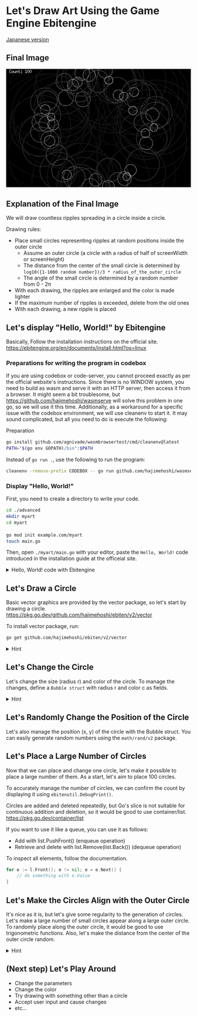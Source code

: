 # Let's Draw Art Using the Game Engine Ebitengine

[Japanese version](INSTRUCTION_ja.md)

## Final Image

![bubbles](images/goal.png)

## Explanation of the Final Image

We will draw countless ripples spreading in a circle inside a circle.

Drawing rules:

- Place small circles representing ripples at random positions inside the outer circle
  - Assume an outer circle (a circle with a radius of half of screenWidth or screenHeight)
  - The distance from the center of the small circle is determined by `log10({1-1000 random number})/3 * radius_of_the_outer_circle`
  - The angle of the small circle is determined by a random number from 0 - 2π
- With each drawing, the ripples are enlarged and the color is made lighter
- If the maximum number of ripples is exceeded, delete from the old ones
- With each drawing, a new ripple is placed

## Let's display "Hello, World!" by Ebitengine

Basically, Follow the installation instructions on the official site.
https://ebitengine.org/en/documents/install.html?os=linux

### Preparations for writing the program in codebox

If you are using codebox or code-server, you cannot proceed exactly as per the official website's instructions.
Since there is no WINDOW system, you need to build as wasm and serve it with an HTTP server, then access it from a browser.
It might seem a bit troublesome, but https://github.com/hajimehoshi/wasmserve will solve this problem in one go, so we will use it this time.
Additionally, as a workaround for a specific issue with the codebox environment, we will use cleanenv to start it.
It may sound complicated, but all you need to do is execute the following:

Preparation

```sh
go install github.com/agnivade/wasmbrowsertest/cmd/cleanenv@latest
PATH="$(go env GOPATH)/bin":$PATH
```

Instead of `go run .`, use the following to run the program:

```sh
cleanenv -remove-prefix CODEBOX -- go run github.com/hajimehoshi/wasmserve@latest -http ":8000" .
```

### Display "Hello, World!"

First, you need to create a directory to write your code.

```sh
cd ./advanced
mkdir myart
cd myart

go mod init example.com/myart
touch main.go
```

Then, open `./myart/main.go` with your editor, paste the `Hello, World!` code introduced in the installation guide at the officeial site.

<details>
  <summary>Hello, World! code with Ebitengine</summary>

```go
package main

import (
	"log"

	"github.com/hajimehoshi/ebiten/v2"
	"github.com/hajimehoshi/ebiten/v2/ebitenutil"
)

type Game struct{}

func (g *Game) Update() error {
	return nil
}

func (g *Game) Draw(screen *ebiten.Image) {
	ebitenutil.DebugPrint(screen, "Hello, World!")
}

func (g *Game) Layout(outsideWidth, outsideHeight int) (screenWidth, screenHeight int) {
	return 320, 240
}

func main() {
	ebiten.SetWindowSize(640, 480)
	ebiten.SetWindowTitle("Hello, World!")
	if err := ebiten.RunGame(&Game{}); err != nil {
		log.Fatal(err)
	}
}
```

</details>

## Let's Draw a Circle

Basic vector graphics are provided by the vector package, so let's start by drawing a circle.
https://pkg.go.dev/github.com/hajimehoshi/ebiten/v2/vector

To install vector package, run:

```sh
go get github.com/hajimehoshi/ebiten/v2/vector
```

<details>
  <summary>Hint</summary>

You can draw a circle using the `Draw` function with `vector.StrokeCircle`.
</details>

## Let's Change the Circle

Let's change the size (radius r) and color of the circle.
To manage the changes, define a `Bubble struct` with radius r and color c as fields.

<details>
  <summary>Hint</summary>

```go
var (
	Magnification    float32 = 1.03 
	ColorAttenuation float32 = 0.98
)

type Bubble struct {
	R float32
	C uint8 // Gray scale color
}
```

To change the values, modify them in the Update function.

Also, the speed of change depends on the TPS (tick per second) of ebitengine, so adjust it as needed with ebiten.SetTPS(n).

</details>

## Let's Randomly Change the Position of the Circle

Let's also manage the position (x, y) of the circle with the Bubble struct.
You can easily generate random numbers using the `math/rand/v2` package.

## Let's Place a Large Number of Circles

Now that we can place and change one circle, let's make it possible to place a large number of them.
As a start, let's aim to place 100 circles.

To accurately manage the number of circles, we can confirm the count by displaying it using `ebitenutil.DebugPrint()`.

Circles are added and deleted repeatedly, but Go's slice is not suitable for continuous addition and deletion, so it would be good to use container/list.
https://pkg.go.dev/container/list

If you want to use it like a queue, you can use it as follows:

- Add with list.PushFront() (enqueue operation)
- Retrieve and delete with list.Remove(list.Back()) (dequeue operation)

To inspect all elements, follow the documentation.

```go
for e := l.Front(); e != nil; e = e.Next() {
	// do something with e.Value
}
```

## Let's Make the Circles Align with the Outer Circle

It's nice as it is, but let's give some regularity to the generation of circles.
Let's make a large number of small circles appear along a large outer circle.
To randomly place along the outer circle, it would be good to use trigonometric functions.
Also, let's make the distance from the center of the outer circle random.

<details>
  <summary>Hint</summary>

To generate 1-1000 random number:

```go
a := rand.IntN(1000) + 1
```

To determine the distance of the small circle from the center by `log10({1-1000 random number})/3 * radius_of_the_outer_circle`:

```go
R := screenHeight / 2
d := float32(math.Log10(a)/3) * float32(R)
```

To place along a circle using trigonometric functions, it is good to decide the angle theta (0-2π) randomly, so

```go
theta := rand.Float32() * math.Pi * 2
```

The image is to place a point at (0, d) and rotate it by angle theta.
The rotation operation can be performed with the following calculation when the origin is (0,0).

```
x2 = x * cos(θ) - y * sin(θ)
y2 = x * sin(θ) + y * cos(θ)
```

</details>

## (Next step) Let's Play Around

- Change the parameters
- Change the color
- Try drawing with something other than a circle
- Accept user input and cause changes
- etc...
